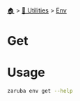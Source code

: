 <!--startTocHeader-->
[🏠](../../README.md) > [🔧 Utilities](../README.md) > [Env](README.md)
# Get
<!--endTocHeader-->

# Usage

<!--startCode-->
```bash
zaruba env get --help
```
<!--endCode-->



<!--startTocSubTopic-->
<!--endTocSubTopic-->